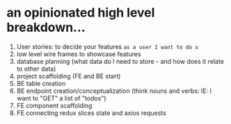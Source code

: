 # an opinionated high level breakdown...

1. User stories: to decide your features
   `as a user I want to do x`
2. low level wire frames to showcase features
3. database planning (what data do I need to store - and how does it relate to other data)
4. project scaffolding (FE and BE start)
5. BE table creation
6. BE endpoint creation/conceptualization (think nouns and verbs: IE: I want to "GET" a list of "todos")
7. FE component scaffolding
8. FE connecting redux slices state and axios requests
